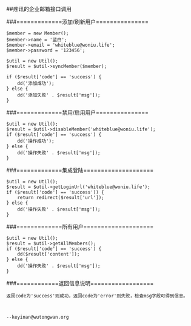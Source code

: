 ##疼讯的企业邮箱接口调用


###=============添加/刷新用户===============

    $member = new Member();
    $member->name = '蓝白';
    $member->email = 'whiteblue@woniu.life';
    $member->password = '123456';

    $util = new Util();
    $result = $util->syncMember($member);

    if ($result['code'] == 'success') {
        dd('添加成功');
    } else {
        dd('添加失败' . $result['msg']);
    }

###=============禁用/启用用户===============

    $util = new Util();
    $result = $util->disableMember('whiteblue@woniu.life');
    if ($result['code'] == 'success') {
        dd('操作成功');
    } else {
        dd('操作失败' . $result['msg']);
    }

###=============集成登陆====================

    $util = new Util();
    $result = $util->getLoginUrl('whiteblue@woniu.life');
    if ($result['code'] == 'success')) {
        return redirect($result['url']);
    } else {
        dd('操作失败' . $result['msg']);
    }


###=============所有用户====================

    $util = new Util();
    $result = $util->getAllMembers();
    if ($result['code'] == 'success') {
        dd($result['content']);
    } else {
        dd('操作失败' . $result['msg']);
    }

###============返回信息说明==================
    
    返回code为'success'则成功，返回code为'error'则失败，检查msg字段可得到信息。

                                                                                
                                                                                    --keyinan@wutongwan.org

